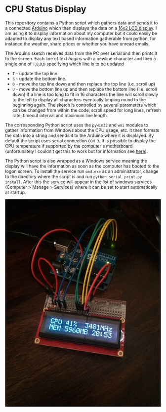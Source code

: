 CPU Status Display
==================

This repository contains a Python script which gathers data and sends it to a connected [Arduino](http://arduino.cc/en/Main/arduinoBoardUno) which then displays the data on a [16x2 LCD display](https://www.sparkfun.com/products/709). I am using it to display information about my computer but it could easily be adapted to display any text based information gatherable from python, for instance the weather, share prices or whether you have unread emails.

The Arduino sketch receives data from the PC over serial and then prints it to the screen. Each line of text *begins* with a newline character and then a single one of `T`,`B`,`U`,`D` specifying which line is to be updated
 * `T` - update the top line.
 * `B` - update the bottom line.
 * `D` - move the top line down and then replace the top line (i.e. scroll up)
 * `U` - move the bottom line up and then replace the bottom line (i.e. scroll down)
If a line is too long to fit in 16 characters the line will scroll slowly to the left to display all characters eventually looping round to the beginning again. The sketch is controlled by several parameters which can be changed from within the code; scroll speed for long lines, refresh rate, timeout interval and maximum line length.
 
The corresponding Python script uses the `pywin32` and `wmi` modules to gather information from Windows about the CPU usage, etc. It then formats the data into a string and sends it to the Arduino where it is displayed. By default the script uses serial connection `COM 3`. It is possible to display the CPU temperature if supported by the computer's motherboard (unfortunately I couldn't get this to work but for information see [here](http://stackoverflow.com/questions/10776802/which-python-module-is-used-to-read-cpu-temperature-and-processor-fan-speed-in-w)).
 
The Python script is also wrapped as a Windows service meaning the display will have the information as soon as the computer has booted to the logon screen. To install the service run `cmd.exe` as an administrator, change to the directory where the script is and run `python serial_print.py install`. After this the service will appear in the list of windows services (Computer > Manage > Services) where it can be set to start automatically at startup.

![The display in action](example.jpg)